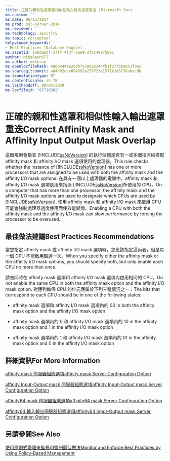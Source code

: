 ```yaml
---
title: 正確的親和性遮罩和相似性輸入輸出遮罩重迭 |Microsoft Docs
ms.custom: ''
ms.date: 06/13/2017
ms.prod: sql-server-2014
ms.reviewer: ''
ms.technology: security
ms.topic: conceptual
helpviewer_keywords:
- Best Practices [Database Engine]
ms.assetid: 1a0da6df-57ff-4f3f-aae9-2fbc4897508c
author: MikeRayMSFT
ms.author: mikeray
ms.openlocfilehash: 486b4441a20db7630082344fb1f277bba053f3ec
ms.sourcegitcommit: ad4d92dce894592a259721a1571b1d8736abacdb
ms.translationtype: MT
ms.contentlocale: zh-TW
ms.lasthandoff: 08/04/2020
ms.locfileid: "87710582"
---
```

# <a name="correct-affinity-mask-and-affinity-input-output-mask-overlap"></a><span data-ttu-id="3f1bf-102">正確的親和性遮罩和相似性輸入輸出遮罩重迭</span><span class="sxs-lookup"><span data-stu-id="3f1bf-102">Correct Affinity Mask and Affinity Input Output Mask Overlap</span></span>
  <span data-ttu-id="3f1bf-103">這個規則會檢查 [!INCLUDE[ssNoVersion](../../includes/ssnoversion-md.md)] 的執行個體是否有一或多個指派給搭配 affinity mask 和 affinity I/O mask 選項使用的處理器。</span><span class="sxs-lookup"><span data-stu-id="3f1bf-103">This rule checks whether the instance of [!INCLUDE[ssNoVersion](../../includes/ssnoversion-md.md)] has one or more processors that are assigned to be used with both the affinity mask and the affinity I/O mask options.</span></span> <span data-ttu-id="3f1bf-104">在具有一個以上處理器的電腦中，affinity mask 和 affinity I/O mask 選項是用來指派 [!INCLUDE[ssNoVersion](../../includes/ssnoversion-md.md)]所使用的 CPU。</span><span class="sxs-lookup"><span data-stu-id="3f1bf-104">On a computer that has more than one processor, the affinity mask and the affinity I/O mask options are used to designate which CPUs are used by [!INCLUDE[ssNoVersion](../../includes/ssnoversion-md.md)].</span></span> <span data-ttu-id="3f1bf-105">使用 affinity mask 和 affinity I/O mask 來啟用 CPU 可能會強制處理器過度使用而使效能變慢。</span><span class="sxs-lookup"><span data-stu-id="3f1bf-105">Enabling a CPU with both the affinity mask and the affinity I/O mask can slow performance by forcing the processor to be overused.</span></span>  
  
## <a name="best-practices-recommendations"></a><span data-ttu-id="3f1bf-106">最佳做法建議</span><span class="sxs-lookup"><span data-stu-id="3f1bf-106">Best Practices Recommendations</span></span>  
 <span data-ttu-id="3f1bf-107">當您指定 affinity mask 或 affinity I/O mask 選項時，您應該指定這兩者，但是每一個 CPU 不能啟用超過一次。</span><span class="sxs-lookup"><span data-stu-id="3f1bf-107">When you specify either the affinity mask or the affinity I/O mask options, you should specify both, but only enable each CPU no more than once.</span></span>  
  
 <span data-ttu-id="3f1bf-108">請勿同時在 affinity mask 選項和 affinity I/O mask 選項內啟用相同的 CPU。</span><span class="sxs-lookup"><span data-stu-id="3f1bf-108">Do not enable the same CPU in both the affinity mask option and the affinity I/O mask option.</span></span> <span data-ttu-id="3f1bf-109">對應到每個 CPU 的位元應屬於下列三種情況之一：</span><span class="sxs-lookup"><span data-stu-id="3f1bf-109">The bits that correspond to each CPU should be in one of the following states:</span></span>  
  
-   <span data-ttu-id="3f1bf-110">affinity mask 選項和 affinity I/O mask 選項內的 0</span><span class="sxs-lookup"><span data-stu-id="3f1bf-110">0 in both the affinity mask option and the affinity I/O mask option</span></span>  
  
-   <span data-ttu-id="3f1bf-111">affinity mask 選項內的 0 和 affinity I/O mask 選項內的 1</span><span class="sxs-lookup"><span data-stu-id="3f1bf-111">0 in the affinity mask option and 1 in the affinity I/O mask option</span></span>  
  
-   <span data-ttu-id="3f1bf-112">affinity mask 選項內的 1 和 affinity I/O mask 選項內的 0</span><span class="sxs-lookup"><span data-stu-id="3f1bf-112">1 in the affinity mask option and 0 in the affinity I/O mask option</span></span>  
  
## <a name="for-more-information"></a><span data-ttu-id="3f1bf-113">詳細資訊</span><span class="sxs-lookup"><span data-stu-id="3f1bf-113">For More Information</span></span>  
 [<span data-ttu-id="3f1bf-114">affinity mask 伺服器組態選項</span><span class="sxs-lookup"><span data-stu-id="3f1bf-114">affinity mask Server Configuration Option</span></span>](../../database-engine/configure-windows/affinity-mask-server-configuration-option.md)  
  
 [<span data-ttu-id="3f1bf-115">affinity Input-Output mask 伺服器組態選項</span><span class="sxs-lookup"><span data-stu-id="3f1bf-115">affinity Input-Output mask Server Configuration Option</span></span>](../../database-engine/configure-windows/affinity-input-output-mask-server-configuration-option.md)  
  
 [<span data-ttu-id="3f1bf-116">affinity64 mask 伺服器組態選項</span><span class="sxs-lookup"><span data-stu-id="3f1bf-116">affinity64 mask Server Configuration Option</span></span>](../../database-engine/configure-windows/affinity64-mask-server-configuration-option.md)  
  
 [<span data-ttu-id="3f1bf-117">affinity64 輸入輸出伺服器組態選項</span><span class="sxs-lookup"><span data-stu-id="3f1bf-117">affinity64 Input-Output mask Server Configuration Option</span></span>](../../database-engine/configure-windows/affinity64-input-output-mask-server-configuration-option.md)  
  
## <a name="see-also"></a><span data-ttu-id="3f1bf-118">另請參閱</span><span class="sxs-lookup"><span data-stu-id="3f1bf-118">See Also</span></span>  
 [<span data-ttu-id="3f1bf-119">使用原則式管理來監視和強制最佳做法</span><span class="sxs-lookup"><span data-stu-id="3f1bf-119">Monitor and Enforce Best Practices by Using Policy-Based Management</span></span>](monitor-and-enforce-best-practices-by-using-policy-based-management.md)  
  
  

